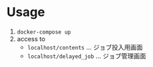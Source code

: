 # Usage

1. `docker-compose up`
1. access to
    - `localhost/contents` ... ジョブ投入用画面
    - `localhost/delayed_job` ... ジョブ管理画面
